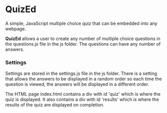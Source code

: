 # QuizEd
A simple, JavaScript multiple choice quiz that can be embedded into any webpage.

**QuizEd** allows a user to create any number of multiple choice questions in the questions.js file in the js folder. The questions can have any number of answers. 

### Settings
Settings are stored in the settings.js file in the js folder. There is a setting that allows the answers to be displayed in a random order so each time the question is viewed, the answers will be displayed in a different order.

The HTML page index.html contains a div with id 'quiz' which is where the quiz is displayed. It also contains a div with id 'results' which is where the results of the quiz are displayed on completion.
